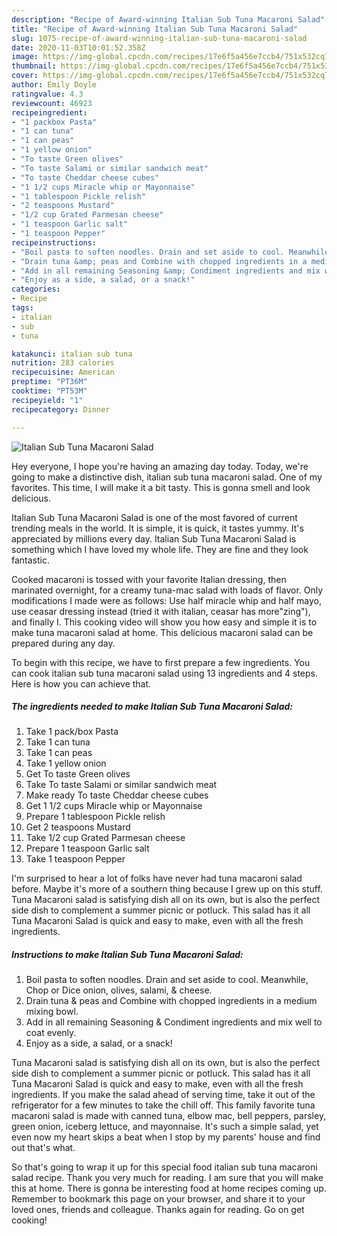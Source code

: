 ```yaml
---
description: "Recipe of Award-winning Italian Sub Tuna Macaroni Salad"
title: "Recipe of Award-winning Italian Sub Tuna Macaroni Salad"
slug: 1075-recipe-of-award-winning-italian-sub-tuna-macaroni-salad
date: 2020-11-03T10:01:52.358Z
image: https://img-global.cpcdn.com/recipes/17e6f5a456e7ccb4/751x532cq70/italian-sub-tuna-macaroni-salad-recipe-main-photo.jpg
thumbnail: https://img-global.cpcdn.com/recipes/17e6f5a456e7ccb4/751x532cq70/italian-sub-tuna-macaroni-salad-recipe-main-photo.jpg
cover: https://img-global.cpcdn.com/recipes/17e6f5a456e7ccb4/751x532cq70/italian-sub-tuna-macaroni-salad-recipe-main-photo.jpg
author: Emily Doyle
ratingvalue: 4.3
reviewcount: 46923
recipeingredient:
- "1 packbox Pasta"
- "1 can tuna"
- "1 can peas"
- "1 yellow onion"
- "To taste Green olives"
- "To taste Salami or similar sandwich meat"
- "To taste Cheddar cheese cubes"
- "1 1/2 cups Miracle whip or Mayonnaise"
- "1 tablespoon Pickle relish"
- "2 teaspoons Mustard"
- "1/2 cup Grated Parmesan cheese"
- "1 teaspoon Garlic salt"
- "1 teaspoon Pepper"
recipeinstructions:
- "Boil pasta to soften noodles. Drain and set aside to cool. Meanwhile, Chop or Dice onion, olives, salami, &amp; cheese."
- "Drain tuna &amp; peas and Combine with chopped ingredients in a medium mixing bowl."
- "Add in all remaining Seasoning &amp; Condiment ingredients and mix well to coat evenly."
- "Enjoy as a side, a salad, or a snack!"
categories:
- Recipe
tags:
- italian
- sub
- tuna

katakunci: italian sub tuna 
nutrition: 283 calories
recipecuisine: American
preptime: "PT36M"
cooktime: "PT53M"
recipeyield: "1"
recipecategory: Dinner

---
```



![Italian Sub Tuna Macaroni Salad](https://img-global.cpcdn.com/recipes/17e6f5a456e7ccb4/751x532cq70/italian-sub-tuna-macaroni-salad-recipe-main-photo.jpg)

Hey everyone, I hope you're having an amazing day today. Today, we're going to make a distinctive dish, italian sub tuna macaroni salad. One of my favorites. This time, I will make it a bit tasty. This is gonna smell and look delicious.

Italian Sub Tuna Macaroni Salad is one of the most favored of current trending meals in the world. It is simple, it is quick, it tastes yummy. It's appreciated by millions every day. Italian Sub Tuna Macaroni Salad is something which I have loved my whole life. They are fine and they look fantastic.

Cooked macaroni is tossed with your favorite Italian dressing, then marinated overnight, for a creamy tuna-mac salad with loads of flavor. Only modifications I made were as follows: Use half miracle whip and half mayo, use ceasar dressing instead (tried it with italian, ceasar has more&#34;zing&#34;), and finally I. This cooking video will show you how easy and simple it is to make tuna macaroni salad at home. This delicious macaroni salad can be prepared during any day.


To begin with this recipe, we have to first prepare a few ingredients. You can cook italian sub tuna macaroni salad using 13 ingredients and 4 steps. Here is how you can achieve that.

<!--inarticleads1-->

##### The ingredients needed to make Italian Sub Tuna Macaroni Salad:

1. Take 1 pack/box Pasta
1. Take 1 can tuna
1. Take 1 can peas
1. Take 1 yellow onion
1. Get To taste Green olives
1. Take To taste Salami or similar sandwich meat
1. Make ready To taste Cheddar cheese cubes
1. Get 1 1/2 cups Miracle whip or Mayonnaise
1. Prepare 1 tablespoon Pickle relish
1. Get 2 teaspoons Mustard
1. Take 1/2 cup Grated Parmesan cheese
1. Prepare 1 teaspoon Garlic salt
1. Take 1 teaspoon Pepper


I&#39;m surprised to hear a lot of folks have never had tuna macaroni salad before. Maybe it&#39;s more of a southern thing because I grew up on this stuff. Tuna Macaroni salad is satisfying dish all on its own, but is also the perfect side dish to complement a summer picnic or potluck. This salad has it all Tuna Macaroni Salad is quick and easy to make, even with all the fresh ingredients. 

<!--inarticleads2-->

##### Instructions to make Italian Sub Tuna Macaroni Salad:

1. Boil pasta to soften noodles. Drain and set aside to cool. Meanwhile, Chop or Dice onion, olives, salami, &amp; cheese.
1. Drain tuna &amp; peas and Combine with chopped ingredients in a medium mixing bowl.
1. Add in all remaining Seasoning &amp; Condiment ingredients and mix well to coat evenly.
1. Enjoy as a side, a salad, or a snack!


Tuna Macaroni salad is satisfying dish all on its own, but is also the perfect side dish to complement a summer picnic or potluck. This salad has it all Tuna Macaroni Salad is quick and easy to make, even with all the fresh ingredients. If you make the salad ahead of serving time, take it out of the refrigerator for a few minutes to take the chill off. This family favorite tuna macaroni salad is made with canned tuna, elbow mac, bell peppers, parsley, green onion, iceberg lettuce, and mayonnaise. It&#39;s such a simple salad, yet even now my heart skips a beat when I stop by my parents&#39; house and find out that&#39;s what. 

So that's going to wrap it up for this special food italian sub tuna macaroni salad recipe. Thank you very much for reading. I am sure that you will make this at home. There is gonna be interesting food at home recipes coming up. Remember to bookmark this page on your browser, and share it to your loved ones, friends and colleague. Thanks again for reading. Go on get cooking!

